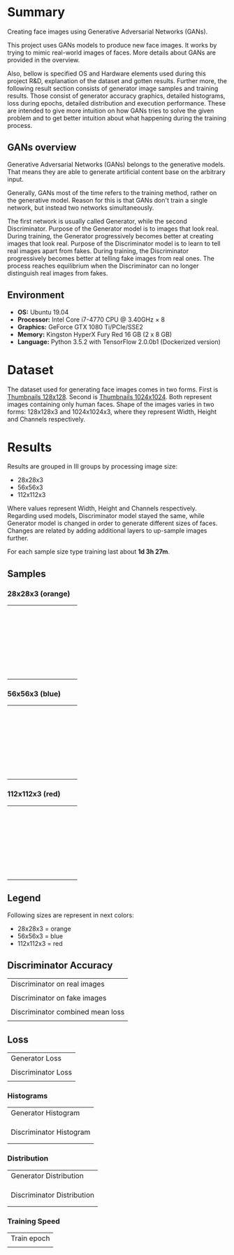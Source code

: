 # Summary
Creating face images using Generative Adversarial Networks (GANs).

This project uses GANs models to produce new face images. It works by trying to mimic real-world images of faces. More details about GANs are provided in the overview.

Also, bellow is specified OS and Hardware elements used during this project R&D, explanation of the dataset and gotten results. Further more, the following result section consists of generator image samples and training results. Those consist of generator accuracy graphics, detailed histograms, loss during epochs, detailed distribution and execution performance. These are intended to give more intuition on how GANs tries to solve the given problem and to get better intuition about what happening during the training process.

## GANs overview
Generative Adversarial Networks (GANs) belongs to the generative models. That means they are able to generate artificial content base on the arbitrary input.

Generally, GANs most of the time refers to the training method, rather on the generative model. Reason for this is that GANs don't train a single network, but instead two networks simultaneously.

The first network is usually called Generator, while the second Discriminator. Purpose of the Generator model is to images that look real. During training, the Generator progressively becomes better at creating images that look real. Purpose of the Discriminator model is to learn to tell real images apart from fakes. During training, the Discriminator progressively becomes better at telling fake images from real ones. The process reaches equilibrium when the Discriminator can no longer distinguish real images from fakes.

## Environment
- **OS:** Ubuntu 19.04
- **Processor:** Intel Core i7-4770 CPU @ 3.40GHz × 8
- **Graphics:** GeForce GTX 1080 Ti/PCIe/SSE2
- **Memory:** Kingston HyperX Fury Red 16 GB (2 x 8 GB)
- **Language:** Python 3.5.2 with TensorFlow 2.0.0b1 (Dockerized version)

# Dataset
The dataset used for generating face images comes in two forms. First is [Thumbnails 128x128](https://drive.google.com/drive/folders/1tg-Ur7d4vk1T8Bn0pPpUSQPxlPGBlGfv). Second is [Thumbnails 1024x1024](https://drive.google.com/drive/folders/1tZUcXDBeOibC6jcMCtgRRz67pzrAHeHL). Both represent images containing only human faces. Shape of the images varies in two forms: 128x128x3 and 1024x1024x3, where they represent Width, Height and Channels respectively.

# Results
Results are grouped in III groups by processing image size:
- 28x28x3
- 56x56x3
- 112x112x3

Where values represent Width, Height and Channels respectively. Regarding used models, Discriminator model stayed the same, while Generator model is changed in order to generate different sizes of faces. Changes are related by adding additional layers to up-sample images further.

For each sample size type training last about **1d 3h 27m**.

## Samples
### 28x28x3 (orange)
<table>
	<tr>
		<td><img src="assets/result_samples/28/image_at_epoch_00010_00000.png" alt=""></td>
		<td><img src="assets/result_samples/28/image_at_epoch_00010_00000.png" alt=""></td>
		<td><img src="assets/result_samples/28/image_at_epoch_00020_00000.png" alt=""></td>
		<td><img src="assets/result_samples/28/image_at_epoch_00030_00000.png" alt=""></td>
		<td><img src="assets/result_samples/28/image_at_epoch_00040_00000.png" alt=""></td>
		<td><img src="assets/result_samples/28/image_at_epoch_00050_00000.png" alt=""></td>
		<td><img src="assets/result_samples/28/image_at_epoch_00060_00000.png" alt=""></td>
		<td><img src="assets/result_samples/28/image_at_epoch_00070_00000.png" alt=""></td>
		<td><img src="assets/result_samples/28/image_at_epoch_00080_00000.png" alt=""></td>
		<td><img src="assets/result_samples/28/image_at_epoch_00090_00000.png" alt=""></td>
	</tr>
	<tr>
		<td><img src="assets/result_samples/28/image_at_epoch_00100_00000.png" alt=""></td>
		<td><img src="assets/result_samples/28/image_at_epoch_00110_00000.png" alt=""></td>
		<td><img src="assets/result_samples/28/image_at_epoch_00120_00000.png" alt=""></td>
		<td><img src="assets/result_samples/28/image_at_epoch_00130_00000.png" alt=""></td>
		<td><img src="assets/result_samples/28/image_at_epoch_00140_00000.png" alt=""></td>
		<td><img src="assets/result_samples/28/image_at_epoch_00150_00000.png" alt=""></td>
		<td><img src="assets/result_samples/28/image_at_epoch_00160_00000.png" alt=""></td>
		<td><img src="assets/result_samples/28/image_at_epoch_00170_00000.png" alt=""></td>
		<td><img src="assets/result_samples/28/image_at_epoch_00180_00000.png" alt=""></td>
		<td><img src="assets/result_samples/28/image_at_epoch_00190_00000.png" alt=""></td>
	</tr>
	<tr>
		<td><img src="assets/result_samples/28/image_at_epoch_00200_00000.png" alt=""></td>
		<td><img src="assets/result_samples/28/image_at_epoch_00210_00000.png" alt=""></td>
		<td><img src="assets/result_samples/28/image_at_epoch_00220_00000.png" alt=""></td>
		<td><img src="assets/result_samples/28/image_at_epoch_00230_00000.png" alt=""></td>
		<td><img src="assets/result_samples/28/image_at_epoch_00240_00000.png" alt=""></td>
		<td><img src="assets/result_samples/28/image_at_epoch_00250_00000.png" alt=""></td>
		<td><img src="assets/result_samples/28/image_at_epoch_00260_00000.png" alt=""></td>
		<td><img src="assets/result_samples/28/image_at_epoch_00270_00000.png" alt=""></td>
		<td><img src="assets/result_samples/28/image_at_epoch_00280_00000.png" alt=""></td>
		<td><img src="assets/result_samples/28/image_at_epoch_00290_00000.png" alt=""></td>
	</tr>
	<tr>
		<td><img src="assets/result_samples/28/image_at_epoch_00300_00000.png" alt=""></td>
		<td><img src="assets/result_samples/28/image_at_epoch_00310_00000.png" alt=""></td>
		<td><img src="assets/result_samples/28/image_at_epoch_00320_00000.png" alt=""></td>
		<td><img src="assets/result_samples/28/image_at_epoch_00330_00000.png" alt=""></td>
		<td><img src="assets/result_samples/28/image_at_epoch_00340_00000.png" alt=""></td>
		<td><img src="assets/result_samples/28/image_at_epoch_00350_00000.png" alt=""></td>
		<td><img src="assets/result_samples/28/image_at_epoch_00360_00000.png" alt=""></td>
		<td><img src="assets/result_samples/28/image_at_epoch_00370_00000.png" alt=""></td>
		<td><img src="assets/result_samples/28/image_at_epoch_00380_00000.png" alt=""></td>
		<td><img src="assets/result_samples/28/image_at_epoch_00390_00000.png" alt=""></td>
	</tr>
	<tr>
		<td><img src="assets/result_samples/28/image_at_epoch_00400_00000.png" alt=""></td>
		<td><img src="assets/result_samples/28/image_at_epoch_00410_00000.png" alt=""></td>
		<td><img src="assets/result_samples/28/image_at_epoch_00420_00000.png" alt=""></td>
		<td><img src="assets/result_samples/28/image_at_epoch_00430_00000.png" alt=""></td>
		<td><img src="assets/result_samples/28/image_at_epoch_00440_00000.png" alt=""></td>
		<td><img src="assets/result_samples/28/image_at_epoch_00450_00000.png" alt=""></td>
		<td><img src="assets/result_samples/28/image_at_epoch_00460_00000.png" alt=""></td>
		<td><img src="assets/result_samples/28/image_at_epoch_00470_00000.png" alt=""></td>
		<td><img src="assets/result_samples/28/image_at_epoch_00480_00000.png" alt=""></td>
		<td><img src="assets/result_samples/28/image_at_epoch_00490_00000.png" alt=""></td>
	</tr>
	<tr>
		<td><img src="assets/result_samples/28/image_at_epoch_00500_00000.png" alt=""></td>
		<td><img src="assets/result_samples/28/image_at_epoch_00510_00000.png" alt=""></td>
		<td><img src="assets/result_samples/28/image_at_epoch_00520_00000.png" alt=""></td>
		<td><img src="assets/result_samples/28/image_at_epoch_00530_00000.png" alt=""></td>
		<td><img src="assets/result_samples/28/image_at_epoch_00540_00000.png" alt=""></td>
		<td><img src="assets/result_samples/28/image_at_epoch_00550_00000.png" alt=""></td>
		<td><img src="assets/result_samples/28/image_at_epoch_00560_00000.png" alt=""></td>
		<td><img src="assets/result_samples/28/image_at_epoch_00570_00000.png" alt=""></td>
		<td><img src="assets/result_samples/28/image_at_epoch_00580_00000.png" alt=""></td>
		<td><img src="assets/result_samples/28/image_at_epoch_00590_00000.png" alt=""></td>
	</tr>
	<tr>
		<td><img src="assets/result_samples/28/image_at_epoch_00600_00000.png" alt=""></td>
		<td><img src="assets/result_samples/28/image_at_epoch_00610_00000.png" alt=""></td>
		<td><img src="assets/result_samples/28/image_at_epoch_00620_00000.png" alt=""></td>
		<td><img src="assets/result_samples/28/image_at_epoch_00630_00000.png" alt=""></td>
		<td><img src="assets/result_samples/28/image_at_epoch_00640_00000.png" alt=""></td>
		<td><img src="assets/result_samples/28/image_at_epoch_00650_00000.png" alt=""></td>
		<td><img src="assets/result_samples/28/image_at_epoch_00660_00000.png" alt=""></td>
		<td><img src="assets/result_samples/28/image_at_epoch_00670_00000.png" alt=""></td>
		<td><img src="assets/result_samples/28/image_at_epoch_00680_00000.png" alt=""></td>
		<td><img src="assets/result_samples/28/image_at_epoch_00690_00000.png" alt=""></td>
	</tr>
	<tr>
		<td><img src="assets/result_samples/28/image_at_epoch_00700_00000.png" alt=""></td>
		<td><img src="assets/result_samples/28/image_at_epoch_00710_00000.png" alt=""></td>
		<td><img src="assets/result_samples/28/image_at_epoch_00720_00000.png" alt=""></td>
		<td><img src="assets/result_samples/28/image_at_epoch_00730_00000.png" alt=""></td>
		<td><img src="assets/result_samples/28/image_at_epoch_00740_00000.png" alt=""></td>
		<td><img src="assets/result_samples/28/image_at_epoch_00750_00000.png" alt=""></td>
		<td><img src="assets/result_samples/28/image_at_epoch_00760_00000.png" alt=""></td>
		<td><img src="assets/result_samples/28/image_at_epoch_00770_00000.png" alt=""></td>
		<td><img src="assets/result_samples/28/image_at_epoch_00780_00000.png" alt=""></td>
		<td><img src="assets/result_samples/28/image_at_epoch_00790_00000.png" alt=""></td>
	</tr>
	<tr>
		<td><img src="assets/result_samples/28/image_at_epoch_00800_00000.png" alt=""></td>
		<td><img src="assets/result_samples/28/image_at_epoch_00810_00000.png" alt=""></td>
		<td><img src="assets/result_samples/28/image_at_epoch_00820_00000.png" alt=""></td>
		<td><img src="assets/result_samples/28/image_at_epoch_00830_00000.png" alt=""></td>
		<td><img src="assets/result_samples/28/image_at_epoch_00840_00000.png" alt=""></td>
		<td><img src="assets/result_samples/28/image_at_epoch_00850_00000.png" alt=""></td>
		<td><img src="assets/result_samples/28/image_at_epoch_00860_00000.png" alt=""></td>
		<td><img src="assets/result_samples/28/image_at_epoch_00870_00000.png" alt=""></td>
		<td><img src="assets/result_samples/28/image_at_epoch_00880_00000.png" alt=""></td>
		<td><img src="assets/result_samples/28/image_at_epoch_00890_00000.png" alt=""></td>
	</tr>
	<tr>
		<td><img src="assets/result_samples/28/image_at_epoch_00900_00000.png" alt=""></td>
		<td><img src="assets/result_samples/28/image_at_epoch_00910_00000.png" alt=""></td>
		<td><img src="assets/result_samples/28/image_at_epoch_00920_00000.png" alt=""></td>
		<td><img src="assets/result_samples/28/image_at_epoch_00930_00000.png" alt=""></td>
		<td><img src="assets/result_samples/28/image_at_epoch_00940_00000.png" alt=""></td>
		<td><img src="assets/result_samples/28/image_at_epoch_00950_00000.png" alt=""></td>
		<td><img src="assets/result_samples/28/image_at_epoch_00960_00000.png" alt=""></td>
		<td><img src="assets/result_samples/28/image_at_epoch_00970_00000.png" alt=""></td>
		<td><img src="assets/result_samples/28/image_at_epoch_00980_00000.png" alt=""></td>
		<td><img src="assets/result_samples/28/image_at_epoch_00990_00000.png" alt=""></td>
	</tr>
	<tr>
		<td><img src="assets/result_samples/28/image_at_epoch_01000_00000.png" alt=""></td>
		<td><img src="assets/result_samples/28/image_at_epoch_01010_00000.png" alt=""></td>
		<td><img src="assets/result_samples/28/image_at_epoch_01020_00000.png" alt=""></td>
		<td><img src="assets/result_samples/28/image_at_epoch_01030_00000.png" alt=""></td>
		<td><img src="assets/result_samples/28/image_at_epoch_01040_00000.png" alt=""></td>
		<td><img src="assets/result_samples/28/image_at_epoch_01050_00000.png" alt=""></td>
		<td><img src="assets/result_samples/28/image_at_epoch_01060_00000.png" alt=""></td>
		<td><img src="assets/result_samples/28/image_at_epoch_01070_00000.png" alt=""></td>
		<td><img src="assets/result_samples/28/image_at_epoch_01080_00000.png" alt=""></td>
		<td><img src="assets/result_samples/28/image_at_epoch_01090_00000.png" alt=""></td>
	</tr>
	<tr>
		<td><img src="assets/result_samples/28/image_at_epoch_01100_00000.png" alt=""></td>
		<td><img src="assets/result_samples/28/image_at_epoch_01110_00000.png" alt=""></td>
		<td><img src="assets/result_samples/28/image_at_epoch_01120_00000.png" alt=""></td>
		<td><img src="assets/result_samples/28/image_at_epoch_01130_00000.png" alt=""></td>
		<td><img src="assets/result_samples/28/image_at_epoch_01140_00000.png" alt=""></td>
		<td><img src="assets/result_samples/28/image_at_epoch_01150_00000.png" alt=""></td>
		<td><img src="assets/result_samples/28/image_at_epoch_01160_00000.png" alt=""></td>
		<td><img src="assets/result_samples/28/image_at_epoch_01170_00000.png" alt=""></td>
		<td><img src="assets/result_samples/28/image_at_epoch_01180_00000.png" alt=""></td>
		<td><img src="assets/result_samples/28/image_at_epoch_01190_00000.png" alt=""></td>
	</tr>
	<tr>
		<td><img src="assets/result_samples/28/image_at_epoch_01200_00000.png" alt=""></td>
		<td><img src="assets/result_samples/28/image_at_epoch_01210_00000.png" alt=""></td>
		<td><img src="assets/result_samples/28/image_at_epoch_01220_00000.png" alt=""></td>
		<td><img src="assets/result_samples/28/image_at_epoch_01230_00000.png" alt=""></td>
		<td><img src="assets/result_samples/28/image_at_epoch_01240_00000.png" alt=""></td>
		<td><img src="assets/result_samples/28/image_at_epoch_01250_00000.png" alt=""></td>
		<td><img src="assets/result_samples/28/image_at_epoch_01260_00000.png" alt=""></td>
		<td><img src="assets/result_samples/28/image_at_epoch_01270_00000.png" alt=""></td>
		<td><img src="assets/result_samples/28/image_at_epoch_01280_00000.png" alt=""></td>
		<td><img src="assets/result_samples/28/image_at_epoch_01290_00000.png" alt=""></td>
	</tr>
	<tr>
		<td><img src="assets/result_samples/28/image_at_epoch_01300_00000.png" alt=""></td>
		<td><img src="assets/result_samples/28/image_at_epoch_01310_00000.png" alt=""></td>
		<td><img src="assets/result_samples/28/image_at_epoch_01320_00000.png" alt=""></td>
		<td><img src="assets/result_samples/28/image_at_epoch_01330_00000.png" alt=""></td>
		<td><img src="assets/result_samples/28/image_at_epoch_01340_00000.png" alt=""></td>
		<td><img src="assets/result_samples/28/image_at_epoch_01350_00000.png" alt=""></td>
		<td><img src="assets/result_samples/28/image_at_epoch_01360_00000.png" alt=""></td>
		<td><img src="assets/result_samples/28/image_at_epoch_01370_00000.png" alt=""></td>
		<td><img src="assets/result_samples/28/image_at_epoch_01380_00000.png" alt=""></td>
		<td><img src="assets/result_samples/28/image_at_epoch_01390_00000.png" alt=""></td>
	</tr>
	<tr>
		<td><img src="assets/result_samples/28/image_at_epoch_01400_00000.png" alt=""></td>
		<td><img src="assets/result_samples/28/image_at_epoch_01410_00000.png" alt=""></td>
		<td><img src="assets/result_samples/28/image_at_epoch_01420_00000.png" alt=""></td>
		<td><img src="assets/result_samples/28/image_at_epoch_01430_00000.png" alt=""></td>
		<td><img src="assets/result_samples/28/image_at_epoch_01440_00000.png" alt=""></td>
		<td><img src="assets/result_samples/28/image_at_epoch_01450_00000.png" alt=""></td>
		<td><img src="assets/result_samples/28/image_at_epoch_01460_00000.png" alt=""></td>
		<td><img src="assets/result_samples/28/image_at_epoch_01470_00000.png" alt=""></td>
		<td><img src="assets/result_samples/28/image_at_epoch_01480_00000.png" alt=""></td>
		<td><img src="assets/result_samples/28/image_at_epoch_01490_00000.png" alt=""></td>
	</tr>
	<tr>
		<td><img src="assets/result_samples/28/image_at_epoch_01500_00000.png" alt=""></td>
		<td><img src="assets/result_samples/28/image_at_epoch_01510_00000.png" alt=""></td>
		<td><img src="assets/result_samples/28/image_at_epoch_01520_00000.png" alt=""></td>
		<td><img src="assets/result_samples/28/image_at_epoch_01530_00000.png" alt=""></td>
		<td><img src="assets/result_samples/28/image_at_epoch_01540_00000.png" alt=""></td>
		<td><img src="assets/result_samples/28/image_at_epoch_01550_00000.png" alt=""></td>
		<td><img src="assets/result_samples/28/image_at_epoch_01560_00000.png" alt=""></td>
		<td><img src="assets/result_samples/28/image_at_epoch_01570_00000.png" alt=""></td>
		<td><img src="assets/result_samples/28/image_at_epoch_01580_00000.png" alt=""></td>
		<td><img src="assets/result_samples/28/image_at_epoch_01590_00000.png" alt=""></td>
	</tr>
	<tr>
		<td><img src="assets/result_samples/28/image_at_epoch_01600_00000.png" alt=""></td>
		<td><img src="assets/result_samples/28/image_at_epoch_01610_00000.png" alt=""></td>
		<td><img src="assets/result_samples/28/image_at_epoch_01620_00000.png" alt=""></td>
		<td><img src="assets/result_samples/28/image_at_epoch_01630_00000.png" alt=""></td>
		<td><img src="assets/result_samples/28/image_at_epoch_01640_00000.png" alt=""></td>
		<td><img src="assets/result_samples/28/image_at_epoch_01650_00000.png" alt=""></td>
		<td><img src="assets/result_samples/28/image_at_epoch_01660_00000.png" alt=""></td>
		<td><img src="assets/result_samples/28/image_at_epoch_01670_00000.png" alt=""></td>
		<td><img src="assets/result_samples/28/image_at_epoch_01680_00000.png" alt=""></td>
		<td><img src="assets/result_samples/28/image_at_epoch_01690_00000.png" alt=""></td>
	</tr>
	<tr>
		<td><img src="assets/result_samples/28/image_at_epoch_01700_00000.png" alt=""></td>
		<td><img src="assets/result_samples/28/image_at_epoch_01710_00000.png" alt=""></td>
		<td><img src="assets/result_samples/28/image_at_epoch_01720_00000.png" alt=""></td>
		<td><img src="assets/result_samples/28/image_at_epoch_01730_00000.png" alt=""></td>
		<td><img src="assets/result_samples/28/image_at_epoch_01740_00000.png" alt=""></td>
		<td><img src="assets/result_samples/28/image_at_epoch_01750_00000.png" alt=""></td>
		<td><img src="assets/result_samples/28/image_at_epoch_01760_00000.png" alt=""></td>
		<td><img src="assets/result_samples/28/image_at_epoch_01770_00000.png" alt=""></td>
		<td><img src="assets/result_samples/28/image_at_epoch_01780_00000.png" alt=""></td>
		<td><img src="assets/result_samples/28/image_at_epoch_01790_00000.png" alt=""></td>
	</tr>
	<tr>
		<td><img src="assets/result_samples/28/image_at_epoch_01800_00000.png" alt=""></td>
		<td><img src="assets/result_samples/28/image_at_epoch_01810_00000.png" alt=""></td>
		<td><img src="assets/result_samples/28/image_at_epoch_01820_00000.png" alt=""></td>
		<td><img src="assets/result_samples/28/image_at_epoch_01830_00000.png" alt=""></td>
		<td><img src="assets/result_samples/28/image_at_epoch_01840_00000.png" alt=""></td>
		<td><img src="assets/result_samples/28/image_at_epoch_01850_00000.png" alt=""></td>
		<td><img src="assets/result_samples/28/image_at_epoch_01860_00000.png" alt=""></td>
		<td><img src="assets/result_samples/28/image_at_epoch_01870_00000.png" alt=""></td>
		<td><img src="assets/result_samples/28/image_at_epoch_01880_00000.png" alt=""></td>
		<td><img src="assets/result_samples/28/image_at_epoch_01890_00000.png" alt=""></td>
	</tr>
	<tr>
		<td><img src="assets/result_samples/28/image_at_epoch_01900_00000.png" alt=""></td>
		<td><img src="assets/result_samples/28/image_at_epoch_01910_00000.png" alt=""></td>
		<td><img src="assets/result_samples/28/image_at_epoch_01920_00000.png" alt=""></td>
		<td><img src="assets/result_samples/28/image_at_epoch_01930_00000.png" alt=""></td>
		<td><img src="assets/result_samples/28/image_at_epoch_01940_00000.png" alt=""></td>
		<td><img src="assets/result_samples/28/image_at_epoch_01950_00000.png" alt=""></td>
		<td><img src="assets/result_samples/28/image_at_epoch_01960_00000.png" alt=""></td>
		<td><img src="assets/result_samples/28/image_at_epoch_01970_00000.png" alt=""></td>
		<td><img src="assets/result_samples/28/image_at_epoch_01980_00000.png" alt=""></td>
		<td><img src="assets/result_samples/28/image_at_epoch_01990_00000.png" alt=""></td>
	</tr>
	<tr>
		<td><img src="assets/result_samples/28/image_at_epoch_02000_00000.png" alt=""></td>
		<td><img src="assets/result_samples/28/image_at_epoch_02100_00000.png" alt=""></td>
		<td><img src="assets/result_samples/28/image_at_epoch_02200_00000.png" alt=""></td>
		<td><img src="assets/result_samples/28/image_at_epoch_02300_00000.png" alt=""></td>
		<td><img src="assets/result_samples/28/image_at_epoch_02400_00000.png" alt=""></td>
		<td><img src="assets/result_samples/28/image_at_epoch_02500_00000.png" alt=""></td>
		<td><img src="assets/result_samples/28/image_at_epoch_02600_00000.png" alt=""></td>
		<td><img src="assets/result_samples/28/image_at_epoch_02700_00000.png" alt=""></td>
		<td><img src="assets/result_samples/28/image_at_epoch_02800_00000.png" alt=""></td>
		<td><img src="assets/result_samples/28/image_at_epoch_02900_00000.png" alt=""></td>
	</tr>
	<tr>
		<td><img src="assets/result_samples/28/image_at_epoch_03000_00000.png" alt=""></td>
		<td><img src="assets/result_samples/28/image_at_epoch_03100_00000.png" alt=""></td>
		<td><img src="assets/result_samples/28/image_at_epoch_03200_00000.png" alt=""></td>
		<td><img src="assets/result_samples/28/image_at_epoch_03300_00000.png" alt=""></td>
		<td><img src="assets/result_samples/28/image_at_epoch_03400_00000.png" alt=""></td>
		<td><img src="assets/result_samples/28/image_at_epoch_03500_00000.png" alt=""></td>
		<td><img src="assets/result_samples/28/image_at_epoch_03600_00000.png" alt=""></td>
		<td><img src="assets/result_samples/28/image_at_epoch_03700_00000.png" alt=""></td>
		<td><img src="assets/result_samples/28/image_at_epoch_03800_00000.png" alt=""></td>
		<td><img src="assets/result_samples/28/image_at_epoch_03900_00000.png" alt=""></td>
	</tr>
	<tr>
		<td><img src="assets/result_samples/28/image_at_epoch_04000_00000.png" alt=""></td>
		<td><img src="assets/result_samples/28/image_at_epoch_04100_00000.png" alt=""></td>
		<td><img src="assets/result_samples/28/image_at_epoch_04200_00000.png" alt=""></td>
		<td><img src="assets/result_samples/28/image_at_epoch_04300_00000.png" alt=""></td>
		<td><img src="assets/result_samples/28/image_at_epoch_04400_00000.png" alt=""></td>
		<td><img src="assets/result_samples/28/image_at_epoch_04500_00000.png" alt=""></td>
		<td><img src="assets/result_samples/28/image_at_epoch_04600_00000.png" alt=""></td>
		<td><img src="assets/result_samples/28/image_at_epoch_04700_00000.png" alt=""></td>
		<td><img src="assets/result_samples/28/image_at_epoch_04800_00000.png" alt=""></td>
		<td><img src="assets/result_samples/28/image_at_epoch_04900_00000.png" alt=""></td>
	</tr>
	<tr>
		<td><img src="assets/result_samples/28/image_at_epoch_05000_00000.png" alt=""></td>
		<td><img src="assets/result_samples/28/image_at_epoch_05100_00000.png" alt=""></td>
		<td><img src="assets/result_samples/28/image_at_epoch_05200_00000.png" alt=""></td>
		<td><img src="assets/result_samples/28/image_at_epoch_05300_00000.png" alt=""></td>
		<td><img src="assets/result_samples/28/image_at_epoch_05400_00000.png" alt=""></td>
		<td><img src="assets/result_samples/28/image_at_epoch_05500_00000.png" alt=""></td>
		<td><img src="assets/result_samples/28/image_at_epoch_05600_00000.png" alt=""></td>
		<td><img src="assets/result_samples/28/image_at_epoch_05700_00000.png" alt=""></td>
		<td><img src="assets/result_samples/28/image_at_epoch_05800_00000.png" alt=""></td>
		<td><img src="assets/result_samples/28/image_at_epoch_05900_00000.png" alt=""></td>
	</tr>
	<tr>
		<td><img src="assets/result_samples/28/image_at_epoch_06000_00000.png" alt=""></td>
		<td><img src="assets/result_samples/28/image_at_epoch_06100_00000.png" alt=""></td>
		<td><img src="assets/result_samples/28/image_at_epoch_06200_00000.png" alt=""></td>
		<td><img src="assets/result_samples/28/image_at_epoch_06300_00000.png" alt=""></td>
		<td><img src="assets/result_samples/28/image_at_epoch_06400_00000.png" alt=""></td>
		<td><img src="assets/result_samples/28/image_at_epoch_06500_00000.png" alt=""></td>
		<td><img src="assets/result_samples/28/image_at_epoch_06600_00000.png" alt=""></td>
		<td><img src="assets/result_samples/28/image_at_epoch_06700_00000.png" alt=""></td>
		<td><img src="assets/result_samples/28/image_at_epoch_06800_00000.png" alt=""></td>
		<td><img src="assets/result_samples/28/image_at_epoch_06900_00000.png" alt=""></td>
	</tr>
	<tr>
		<td><img src="assets/result_samples/28/image_at_epoch_07000_00000.png" alt=""></td>
		<td><img src="assets/result_samples/28/image_at_epoch_07100_00000.png" alt=""></td>
		<td><img src="assets/result_samples/28/image_at_epoch_07200_00000.png" alt=""></td>
		<td><img src="assets/result_samples/28/image_at_epoch_07300_00000.png" alt=""></td>
		<td><img src="assets/result_samples/28/image_at_epoch_07400_00000.png" alt=""></td>
		<td><img src="assets/result_samples/28/image_at_epoch_07500_00000.png" alt=""></td>
		<td><img src="assets/result_samples/28/image_at_epoch_07600_00000.png" alt=""></td>
		<td><img src="assets/result_samples/28/image_at_epoch_07700_00000.png" alt=""></td>
		<td><img src="assets/result_samples/28/image_at_epoch_07800_00000.png" alt=""></td>
		<td><img src="assets/result_samples/28/image_at_epoch_07900_00000.png" alt=""></td>
	</tr>
	<tr>
		<td><img src="assets/result_samples/28/image_at_epoch_08000_00000.png" alt=""></td>
		<td><img src="assets/result_samples/28/image_at_epoch_08100_00000.png" alt=""></td>
		<td><img src="assets/result_samples/28/image_at_epoch_08200_00000.png" alt=""></td>
		<td><img src="assets/result_samples/28/image_at_epoch_08300_00000.png" alt=""></td>
		<td><img src="assets/result_samples/28/image_at_epoch_08400_00000.png" alt=""></td>
		<td><img src="assets/result_samples/28/image_at_epoch_08500_00000.png" alt=""></td>
		<td><img src="assets/result_samples/28/image_at_epoch_08600_00000.png" alt=""></td>
		<td><img src="assets/result_samples/28/image_at_epoch_08700_00000.png" alt=""></td>
		<td><img src="assets/result_samples/28/image_at_epoch_08800_00000.png" alt=""></td>
		<td><img src="assets/result_samples/28/image_at_epoch_08900_00000.png" alt=""></td>
	</tr>
	<tr>
		<td><img src="assets/result_samples/28/image_at_epoch_09000_00000.png" alt=""></td>
		<td><img src="assets/result_samples/28/image_at_epoch_09100_00000.png" alt=""></td>
		<td><img src="assets/result_samples/28/image_at_epoch_09200_00000.png" alt=""></td>
		<td><img src="assets/result_samples/28/image_at_epoch_09300_00000.png" alt=""></td>
		<td><img src="assets/result_samples/28/image_at_epoch_09400_00000.png" alt=""></td>
		<td><img src="assets/result_samples/28/image_at_epoch_09500_00000.png" alt=""></td>
		<td><img src="assets/result_samples/28/image_at_epoch_09600_00000.png" alt=""></td>
		<td><img src="assets/result_samples/28/image_at_epoch_09700_00000.png" alt=""></td>
		<td><img src="assets/result_samples/28/image_at_epoch_09800_00000.png" alt=""></td>
		<td><img src="assets/result_samples/28/image_at_epoch_09900_00000.png" alt=""></td>
	</tr>
</table>

### 56x56x3 (blue)
<table>
	<tr>
		<td><img src="assets/result_samples/56/image_at_epoch_00010_00000.png" alt=""></td>
		<td><img src="assets/result_samples/56/image_at_epoch_00010_00000.png" alt=""></td>
		<td><img src="assets/result_samples/56/image_at_epoch_00020_00000.png" alt=""></td>
		<td><img src="assets/result_samples/56/image_at_epoch_00030_00000.png" alt=""></td>
		<td><img src="assets/result_samples/56/image_at_epoch_00040_00000.png" alt=""></td>
		<td><img src="assets/result_samples/56/image_at_epoch_00050_00000.png" alt=""></td>
		<td><img src="assets/result_samples/56/image_at_epoch_00060_00000.png" alt=""></td>
		<td><img src="assets/result_samples/56/image_at_epoch_00070_00000.png" alt=""></td>
		<td><img src="assets/result_samples/56/image_at_epoch_00080_00000.png" alt=""></td>
		<td><img src="assets/result_samples/56/image_at_epoch_00090_00000.png" alt=""></td>
	</tr>
	<tr>
		<td><img src="assets/result_samples/56/image_at_epoch_00100_00000.png" alt=""></td>
		<td><img src="assets/result_samples/56/image_at_epoch_00110_00000.png" alt=""></td>
		<td><img src="assets/result_samples/56/image_at_epoch_00120_00000.png" alt=""></td>
		<td><img src="assets/result_samples/56/image_at_epoch_00130_00000.png" alt=""></td>
		<td><img src="assets/result_samples/56/image_at_epoch_00140_00000.png" alt=""></td>
		<td><img src="assets/result_samples/56/image_at_epoch_00150_00000.png" alt=""></td>
		<td><img src="assets/result_samples/56/image_at_epoch_00160_00000.png" alt=""></td>
		<td><img src="assets/result_samples/56/image_at_epoch_00170_00000.png" alt=""></td>
		<td><img src="assets/result_samples/56/image_at_epoch_00180_00000.png" alt=""></td>
		<td><img src="assets/result_samples/56/image_at_epoch_00190_00000.png" alt=""></td>
	</tr>
	<tr>
		<td><img src="assets/result_samples/56/image_at_epoch_00200_00000.png" alt=""></td>
		<td><img src="assets/result_samples/56/image_at_epoch_00210_00000.png" alt=""></td>
		<td><img src="assets/result_samples/56/image_at_epoch_00220_00000.png" alt=""></td>
		<td><img src="assets/result_samples/56/image_at_epoch_00230_00000.png" alt=""></td>
		<td><img src="assets/result_samples/56/image_at_epoch_00240_00000.png" alt=""></td>
		<td><img src="assets/result_samples/56/image_at_epoch_00250_00000.png" alt=""></td>
		<td><img src="assets/result_samples/56/image_at_epoch_00260_00000.png" alt=""></td>
		<td><img src="assets/result_samples/56/image_at_epoch_00270_00000.png" alt=""></td>
		<td><img src="assets/result_samples/56/image_at_epoch_00280_00000.png" alt=""></td>
		<td><img src="assets/result_samples/56/image_at_epoch_00290_00000.png" alt=""></td>
	</tr>
	<tr>
		<td><img src="assets/result_samples/56/image_at_epoch_00300_00000.png" alt=""></td>
		<td><img src="assets/result_samples/56/image_at_epoch_00310_00000.png" alt=""></td>
		<td><img src="assets/result_samples/56/image_at_epoch_00320_00000.png" alt=""></td>
		<td><img src="assets/result_samples/56/image_at_epoch_00330_00000.png" alt=""></td>
		<td><img src="assets/result_samples/56/image_at_epoch_00340_00000.png" alt=""></td>
		<td><img src="assets/result_samples/56/image_at_epoch_00350_00000.png" alt=""></td>
		<td><img src="assets/result_samples/56/image_at_epoch_00360_00000.png" alt=""></td>
		<td><img src="assets/result_samples/56/image_at_epoch_00370_00000.png" alt=""></td>
		<td><img src="assets/result_samples/56/image_at_epoch_00380_00000.png" alt=""></td>
		<td><img src="assets/result_samples/56/image_at_epoch_00390_00000.png" alt=""></td>
	</tr>
	<tr>
		<td><img src="assets/result_samples/56/image_at_epoch_00400_00000.png" alt=""></td>
		<td><img src="assets/result_samples/56/image_at_epoch_00410_00000.png" alt=""></td>
		<td><img src="assets/result_samples/56/image_at_epoch_00420_00000.png" alt=""></td>
		<td><img src="assets/result_samples/56/image_at_epoch_00430_00000.png" alt=""></td>
		<td><img src="assets/result_samples/56/image_at_epoch_00440_00000.png" alt=""></td>
		<td><img src="assets/result_samples/56/image_at_epoch_00450_00000.png" alt=""></td>
		<td><img src="assets/result_samples/56/image_at_epoch_00460_00000.png" alt=""></td>
		<td><img src="assets/result_samples/56/image_at_epoch_00470_00000.png" alt=""></td>
		<td><img src="assets/result_samples/56/image_at_epoch_00480_00000.png" alt=""></td>
		<td><img src="assets/result_samples/56/image_at_epoch_00490_00000.png" alt=""></td>
	</tr>
	<tr>
		<td><img src="assets/result_samples/56/image_at_epoch_00500_00000.png" alt=""></td>
		<td><img src="assets/result_samples/56/image_at_epoch_00510_00000.png" alt=""></td>
		<td><img src="assets/result_samples/56/image_at_epoch_00520_00000.png" alt=""></td>
		<td><img src="assets/result_samples/56/image_at_epoch_00530_00000.png" alt=""></td>
		<td><img src="assets/result_samples/56/image_at_epoch_00540_00000.png" alt=""></td>
		<td><img src="assets/result_samples/56/image_at_epoch_00550_00000.png" alt=""></td>
		<td><img src="assets/result_samples/56/image_at_epoch_00560_00000.png" alt=""></td>
		<td><img src="assets/result_samples/56/image_at_epoch_00570_00000.png" alt=""></td>
		<td><img src="assets/result_samples/56/image_at_epoch_00580_00000.png" alt=""></td>
		<td><img src="assets/result_samples/56/image_at_epoch_00590_00000.png" alt=""></td>
	</tr>
	<tr>
		<td><img src="assets/result_samples/56/image_at_epoch_00600_00000.png" alt=""></td>
		<td><img src="assets/result_samples/56/image_at_epoch_00610_00000.png" alt=""></td>
		<td><img src="assets/result_samples/56/image_at_epoch_00620_00000.png" alt=""></td>
		<td><img src="assets/result_samples/56/image_at_epoch_00630_00000.png" alt=""></td>
		<td><img src="assets/result_samples/56/image_at_epoch_00640_00000.png" alt=""></td>
		<td><img src="assets/result_samples/56/image_at_epoch_00650_00000.png" alt=""></td>
		<td><img src="assets/result_samples/56/image_at_epoch_00660_00000.png" alt=""></td>
		<td><img src="assets/result_samples/56/image_at_epoch_00670_00000.png" alt=""></td>
		<td><img src="assets/result_samples/56/image_at_epoch_00680_00000.png" alt=""></td>
		<td><img src="assets/result_samples/56/image_at_epoch_00690_00000.png" alt=""></td>
	</tr>
	<tr>
		<td><img src="assets/result_samples/56/image_at_epoch_00700_00000.png" alt=""></td>
		<td><img src="assets/result_samples/56/image_at_epoch_00710_00000.png" alt=""></td>
		<td><img src="assets/result_samples/56/image_at_epoch_00720_00000.png" alt=""></td>
		<td><img src="assets/result_samples/56/image_at_epoch_00730_00000.png" alt=""></td>
		<td><img src="assets/result_samples/56/image_at_epoch_00740_00000.png" alt=""></td>
		<td><img src="assets/result_samples/56/image_at_epoch_00750_00000.png" alt=""></td>
		<td><img src="assets/result_samples/56/image_at_epoch_00760_00000.png" alt=""></td>
		<td><img src="assets/result_samples/56/image_at_epoch_00770_00000.png" alt=""></td>
		<td><img src="assets/result_samples/56/image_at_epoch_00780_00000.png" alt=""></td>
		<td><img src="assets/result_samples/56/image_at_epoch_00790_00000.png" alt=""></td>
	</tr>
	<tr>
		<td><img src="assets/result_samples/56/image_at_epoch_00800_00000.png" alt=""></td>
		<td><img src="assets/result_samples/56/image_at_epoch_00810_00000.png" alt=""></td>
		<td><img src="assets/result_samples/56/image_at_epoch_00820_00000.png" alt=""></td>
		<td><img src="assets/result_samples/56/image_at_epoch_00830_00000.png" alt=""></td>
		<td><img src="assets/result_samples/56/image_at_epoch_00840_00000.png" alt=""></td>
		<td><img src="assets/result_samples/56/image_at_epoch_00850_00000.png" alt=""></td>
		<td><img src="assets/result_samples/56/image_at_epoch_00860_00000.png" alt=""></td>
		<td><img src="assets/result_samples/56/image_at_epoch_00870_00000.png" alt=""></td>
		<td><img src="assets/result_samples/56/image_at_epoch_00880_00000.png" alt=""></td>
		<td><img src="assets/result_samples/56/image_at_epoch_00890_00000.png" alt=""></td>
	</tr>
	<tr>
		<td><img src="assets/result_samples/56/image_at_epoch_00900_00000.png" alt=""></td>
		<td><img src="assets/result_samples/56/image_at_epoch_00910_00000.png" alt=""></td>
		<td><img src="assets/result_samples/56/image_at_epoch_00920_00000.png" alt=""></td>
		<td><img src="assets/result_samples/56/image_at_epoch_00930_00000.png" alt=""></td>
		<td><img src="assets/result_samples/56/image_at_epoch_00940_00000.png" alt=""></td>
		<td><img src="assets/result_samples/56/image_at_epoch_00950_00000.png" alt=""></td>
		<td><img src="assets/result_samples/56/image_at_epoch_00960_00000.png" alt=""></td>
		<td><img src="assets/result_samples/56/image_at_epoch_00970_00000.png" alt=""></td>
		<td><img src="assets/result_samples/56/image_at_epoch_00980_00000.png" alt=""></td>
		<td><img src="assets/result_samples/56/image_at_epoch_00990_00000.png" alt=""></td>
	</tr>
	<tr>
		<td><img src="assets/result_samples/56/image_at_epoch_01000_00000.png" alt=""></td>
		<td><img src="assets/result_samples/56/image_at_epoch_01010_00000.png" alt=""></td>
		<td><img src="assets/result_samples/56/image_at_epoch_01020_00000.png" alt=""></td>
		<td><img src="assets/result_samples/56/image_at_epoch_01030_00000.png" alt=""></td>
		<td><img src="assets/result_samples/56/image_at_epoch_01040_00000.png" alt=""></td>
		<td><img src="assets/result_samples/56/image_at_epoch_01050_00000.png" alt=""></td>
		<td><img src="assets/result_samples/56/image_at_epoch_01060_00000.png" alt=""></td>
		<td><img src="assets/result_samples/56/image_at_epoch_01070_00000.png" alt=""></td>
		<td><img src="assets/result_samples/56/image_at_epoch_01080_00000.png" alt=""></td>
		<td><img src="assets/result_samples/56/image_at_epoch_01090_00000.png" alt=""></td>
	</tr>
	<tr>
		<td><img src="assets/result_samples/56/image_at_epoch_01100_00000.png" alt=""></td>
		<td><img src="assets/result_samples/56/image_at_epoch_01110_00000.png" alt=""></td>
		<td><img src="assets/result_samples/56/image_at_epoch_01120_00000.png" alt=""></td>
		<td><img src="assets/result_samples/56/image_at_epoch_01130_00000.png" alt=""></td>
		<td><img src="assets/result_samples/56/image_at_epoch_01140_00000.png" alt=""></td>
		<td><img src="assets/result_samples/56/image_at_epoch_01150_00000.png" alt=""></td>
		<td><img src="assets/result_samples/56/image_at_epoch_01160_00000.png" alt=""></td>
		<td><img src="assets/result_samples/56/image_at_epoch_01170_00000.png" alt=""></td>
		<td><img src="assets/result_samples/56/image_at_epoch_01180_00000.png" alt=""></td>
		<td><img src="assets/result_samples/56/image_at_epoch_01190_00000.png" alt=""></td>
	</tr>
	<tr>
		<td><img src="assets/result_samples/56/image_at_epoch_01200_00000.png" alt=""></td>
		<td><img src="assets/result_samples/56/image_at_epoch_01210_00000.png" alt=""></td>
		<td><img src="assets/result_samples/56/image_at_epoch_01220_00000.png" alt=""></td>
		<td><img src="assets/result_samples/56/image_at_epoch_01230_00000.png" alt=""></td>
		<td><img src="assets/result_samples/56/image_at_epoch_01240_00000.png" alt=""></td>
		<td><img src="assets/result_samples/56/image_at_epoch_01250_00000.png" alt=""></td>
		<td><img src="assets/result_samples/56/image_at_epoch_01260_00000.png" alt=""></td>
		<td><img src="assets/result_samples/56/image_at_epoch_01270_00000.png" alt=""></td>
		<td><img src="assets/result_samples/56/image_at_epoch_01280_00000.png" alt=""></td>
		<td><img src="assets/result_samples/56/image_at_epoch_01290_00000.png" alt=""></td>
	</tr>
	<tr>
		<td><img src="assets/result_samples/56/image_at_epoch_01300_00000.png" alt=""></td>
		<td><img src="assets/result_samples/56/image_at_epoch_01310_00000.png" alt=""></td>
		<td><img src="assets/result_samples/56/image_at_epoch_01320_00000.png" alt=""></td>
		<td><img src="assets/result_samples/56/image_at_epoch_01330_00000.png" alt=""></td>
		<td><img src="assets/result_samples/56/image_at_epoch_01340_00000.png" alt=""></td>
		<td><img src="assets/result_samples/56/image_at_epoch_01350_00000.png" alt=""></td>
		<td><img src="assets/result_samples/56/image_at_epoch_01360_00000.png" alt=""></td>
		<td><img src="assets/result_samples/56/image_at_epoch_01370_00000.png" alt=""></td>
		<td><img src="assets/result_samples/56/image_at_epoch_01380_00000.png" alt=""></td>
		<td><img src="assets/result_samples/56/image_at_epoch_01390_00000.png" alt=""></td>
	</tr>
	<tr>
		<td><img src="assets/result_samples/56/image_at_epoch_01400_00000.png" alt=""></td>
		<td><img src="assets/result_samples/56/image_at_epoch_01410_00000.png" alt=""></td>
		<td><img src="assets/result_samples/56/image_at_epoch_01420_00000.png" alt=""></td>
		<td><img src="assets/result_samples/56/image_at_epoch_01430_00000.png" alt=""></td>
		<td><img src="assets/result_samples/56/image_at_epoch_01440_00000.png" alt=""></td>
		<td><img src="assets/result_samples/56/image_at_epoch_01450_00000.png" alt=""></td>
		<td><img src="assets/result_samples/56/image_at_epoch_01460_00000.png" alt=""></td>
		<td><img src="assets/result_samples/56/image_at_epoch_01470_00000.png" alt=""></td>
		<td><img src="assets/result_samples/56/image_at_epoch_01480_00000.png" alt=""></td>
		<td><img src="assets/result_samples/56/image_at_epoch_01490_00000.png" alt=""></td>
	</tr>
	<tr>
		<td><img src="assets/result_samples/56/image_at_epoch_01500_00000.png" alt=""></td>
		<td><img src="assets/result_samples/56/image_at_epoch_01510_00000.png" alt=""></td>
		<td><img src="assets/result_samples/56/image_at_epoch_01520_00000.png" alt=""></td>
		<td><img src="assets/result_samples/56/image_at_epoch_01530_00000.png" alt=""></td>
		<td><img src="assets/result_samples/56/image_at_epoch_01540_00000.png" alt=""></td>
		<td><img src="assets/result_samples/56/image_at_epoch_01550_00000.png" alt=""></td>
		<td><img src="assets/result_samples/56/image_at_epoch_01560_00000.png" alt=""></td>
		<td><img src="assets/result_samples/56/image_at_epoch_01570_00000.png" alt=""></td>
		<td><img src="assets/result_samples/56/image_at_epoch_01580_00000.png" alt=""></td>
		<td><img src="assets/result_samples/56/image_at_epoch_01590_00000.png" alt=""></td>
	</tr>
	<tr>
		<td><img src="assets/result_samples/56/image_at_epoch_01600_00000.png" alt=""></td>
		<td><img src="assets/result_samples/56/image_at_epoch_01610_00000.png" alt=""></td>
		<td><img src="assets/result_samples/56/image_at_epoch_01620_00000.png" alt=""></td>
		<td><img src="assets/result_samples/56/image_at_epoch_01630_00000.png" alt=""></td>
		<td><img src="assets/result_samples/56/image_at_epoch_01640_00000.png" alt=""></td>
		<td><img src="assets/result_samples/56/image_at_epoch_01650_00000.png" alt=""></td>
		<td><img src="assets/result_samples/56/image_at_epoch_01660_00000.png" alt=""></td>
		<td><img src="assets/result_samples/56/image_at_epoch_01670_00000.png" alt=""></td>
		<td><img src="assets/result_samples/56/image_at_epoch_01680_00000.png" alt=""></td>
		<td><img src="assets/result_samples/56/image_at_epoch_01690_00000.png" alt=""></td>
	</tr>
	<tr>
		<td><img src="assets/result_samples/56/image_at_epoch_01700_00000.png" alt=""></td>
		<td><img src="assets/result_samples/56/image_at_epoch_01710_00000.png" alt=""></td>
		<td><img src="assets/result_samples/56/image_at_epoch_01720_00000.png" alt=""></td>
		<td><img src="assets/result_samples/56/image_at_epoch_01730_00000.png" alt=""></td>
		<td><img src="assets/result_samples/56/image_at_epoch_01740_00000.png" alt=""></td>
		<td><img src="assets/result_samples/56/image_at_epoch_01750_00000.png" alt=""></td>
		<td><img src="assets/result_samples/56/image_at_epoch_01760_00000.png" alt=""></td>
		<td><img src="assets/result_samples/56/image_at_epoch_01770_00000.png" alt=""></td>
		<td><img src="assets/result_samples/56/image_at_epoch_01780_00000.png" alt=""></td>
		<td><img src="assets/result_samples/56/image_at_epoch_01790_00000.png" alt=""></td>
	</tr>
	<tr>
		<td><img src="assets/result_samples/56/image_at_epoch_01800_00000.png" alt=""></td>
		<td><img src="assets/result_samples/56/image_at_epoch_01810_00000.png" alt=""></td>
		<td><img src="assets/result_samples/56/image_at_epoch_01820_00000.png" alt=""></td>
		<td><img src="assets/result_samples/56/image_at_epoch_01830_00000.png" alt=""></td>
		<td><img src="assets/result_samples/56/image_at_epoch_01840_00000.png" alt=""></td>
		<td><img src="assets/result_samples/56/image_at_epoch_01850_00000.png" alt=""></td>
		<td><img src="assets/result_samples/56/image_at_epoch_01860_00000.png" alt=""></td>
		<td><img src="assets/result_samples/56/image_at_epoch_01870_00000.png" alt=""></td>
		<td><img src="assets/result_samples/56/image_at_epoch_01880_00000.png" alt=""></td>
		<td><img src="assets/result_samples/56/image_at_epoch_01890_00000.png" alt=""></td>
	</tr>
	<tr>
		<td><img src="assets/result_samples/56/image_at_epoch_01900_00000.png" alt=""></td>
		<td><img src="assets/result_samples/56/image_at_epoch_01910_00000.png" alt=""></td>
		<td><img src="assets/result_samples/56/image_at_epoch_01920_00000.png" alt=""></td>
		<td><img src="assets/result_samples/56/image_at_epoch_01930_00000.png" alt=""></td>
		<td><img src="assets/result_samples/56/image_at_epoch_01940_00000.png" alt=""></td>
		<td><img src="assets/result_samples/56/image_at_epoch_01950_00000.png" alt=""></td>
		<td><img src="assets/result_samples/56/image_at_epoch_01960_00000.png" alt=""></td>
		<td><img src="assets/result_samples/56/image_at_epoch_01970_00000.png" alt=""></td>
		<td><img src="assets/result_samples/56/image_at_epoch_01980_00000.png" alt=""></td>
		<td><img src="assets/result_samples/56/image_at_epoch_01990_00000.png" alt=""></td>
	</tr>
	<tr>
		<td><img src="assets/result_samples/56/image_at_epoch_02000_00000.png" alt=""></td>
		<td><img src="assets/result_samples/56/image_at_epoch_02100_00000.png" alt=""></td>
		<td><img src="assets/result_samples/56/image_at_epoch_02200_00000.png" alt=""></td>
		<td><img src="assets/result_samples/56/image_at_epoch_02300_00000.png" alt=""></td>
		<td><img src="assets/result_samples/56/image_at_epoch_02400_00000.png" alt=""></td>
		<td><img src="assets/result_samples/56/image_at_epoch_02500_00000.png" alt=""></td>
		<td><img src="assets/result_samples/56/image_at_epoch_02600_00000.png" alt=""></td>
		<td><img src="assets/result_samples/56/image_at_epoch_02700_00000.png" alt=""></td>
		<td><img src="assets/result_samples/56/image_at_epoch_02800_00000.png" alt=""></td>
		<td><img src="assets/result_samples/56/image_at_epoch_02900_00000.png" alt=""></td>
	</tr>
	<tr>
		<td><img src="assets/result_samples/56/image_at_epoch_03000_00000.png" alt=""></td>
		<td><img src="assets/result_samples/56/image_at_epoch_03100_00000.png" alt=""></td>
		<td><img src="assets/result_samples/56/image_at_epoch_03200_00000.png" alt=""></td>
		<td><img src="assets/result_samples/56/image_at_epoch_03300_00000.png" alt=""></td>
		<td><img src="assets/result_samples/56/image_at_epoch_03400_00000.png" alt=""></td>
		<td><img src="assets/result_samples/56/image_at_epoch_03500_00000.png" alt=""></td>
		<td><img src="assets/result_samples/56/image_at_epoch_03600_00000.png" alt=""></td>
		<td><img src="assets/result_samples/56/image_at_epoch_03700_00000.png" alt=""></td>
		<td><img src="assets/result_samples/56/image_at_epoch_03800_00000.png" alt=""></td>
		<td><img src="assets/result_samples/56/image_at_epoch_03900_00000.png" alt=""></td>
	</tr>
	<tr>
		<td><img src="assets/result_samples/56/image_at_epoch_04000_00000.png" alt=""></td>
		<td><img src="assets/result_samples/56/image_at_epoch_04100_00000.png" alt=""></td>
		<td><img src="assets/result_samples/56/image_at_epoch_04200_00000.png" alt=""></td>
		<td><img src="assets/result_samples/56/image_at_epoch_04300_00000.png" alt=""></td>
		<td><img src="assets/result_samples/56/image_at_epoch_04400_00000.png" alt=""></td>
		<td><img src="assets/result_samples/56/image_at_epoch_04500_00000.png" alt=""></td>
		<td><img src="assets/result_samples/56/image_at_epoch_04600_00000.png" alt=""></td>
		<td><img src="assets/result_samples/56/image_at_epoch_04700_00000.png" alt=""></td>
		<td><img src="assets/result_samples/56/image_at_epoch_04800_00000.png" alt=""></td>
		<td><img src="assets/result_samples/56/image_at_epoch_04900_00000.png" alt=""></td>
	</tr>
	<tr>
		<td><img src="assets/result_samples/56/image_at_epoch_05000_00000.png" alt=""></td>
		<td><img src="assets/result_samples/56/image_at_epoch_05100_00000.png" alt=""></td>
		<td><img src="assets/result_samples/56/image_at_epoch_05200_00000.png" alt=""></td>
		<td><img src="assets/result_samples/56/image_at_epoch_05300_00000.png" alt=""></td>
		<td><img src="assets/result_samples/56/image_at_epoch_05400_00000.png" alt=""></td>
		<td><img src="assets/result_samples/56/image_at_epoch_05500_00000.png" alt=""></td>
		<td><img src="assets/result_samples/56/image_at_epoch_05600_00000.png" alt=""></td>
		<td><img src="assets/result_samples/56/image_at_epoch_05700_00000.png" alt=""></td>
		<td><img src="assets/result_samples/56/image_at_epoch_05800_00000.png" alt=""></td>
		<td><img src="assets/result_samples/56/image_at_epoch_05900_00000.png" alt=""></td>
	</tr>
	<tr>
		<td><img src="assets/result_samples/56/image_at_epoch_06000_00000.png" alt=""></td>
		<td><img src="assets/result_samples/56/image_at_epoch_06100_00000.png" alt=""></td>
		<td><img src="assets/result_samples/56/image_at_epoch_06200_00000.png" alt=""></td>
		<td><img src="assets/result_samples/56/image_at_epoch_06300_00000.png" alt=""></td>
		<td><img src="assets/result_samples/56/image_at_epoch_06400_00000.png" alt=""></td>
		<td><img src="assets/result_samples/56/image_at_epoch_06500_00000.png" alt=""></td>
		<td><img src="assets/result_samples/56/image_at_epoch_06600_00000.png" alt=""></td>
		<td><img src="assets/result_samples/56/image_at_epoch_06700_00000.png" alt=""></td>
		<td><img src="assets/result_samples/56/image_at_epoch_06800_00000.png" alt=""></td>
		<td><img src="assets/result_samples/56/image_at_epoch_06900_00000.png" alt=""></td>
	</tr>
	<tr>
		<td><img src="assets/result_samples/56/image_at_epoch_07000_00000.png" alt=""></td>
		<td><img src="assets/result_samples/56/image_at_epoch_07100_00000.png" alt=""></td>
		<td><img src="assets/result_samples/56/image_at_epoch_07200_00000.png" alt=""></td>
		<td><img src="assets/result_samples/56/image_at_epoch_07300_00000.png" alt=""></td>
		<td><img src="assets/result_samples/56/image_at_epoch_07400_00000.png" alt=""></td>
		<td><img src="assets/result_samples/56/image_at_epoch_07500_00000.png" alt=""></td>
		<td><img src="assets/result_samples/56/image_at_epoch_07600_00000.png" alt=""></td>
		<td><img src="assets/result_samples/56/image_at_epoch_07700_00000.png" alt=""></td>
		<td><img src="assets/result_samples/56/image_at_epoch_07800_00000.png" alt=""></td>
		<td><img src="assets/result_samples/56/image_at_epoch_07900_00000.png" alt=""></td>
	</tr>
	<tr>
		<td><img src="assets/result_samples/56/image_at_epoch_08000_00000.png" alt=""></td>
		<td><img src="assets/result_samples/56/image_at_epoch_08100_00000.png" alt=""></td>
		<td><img src="assets/result_samples/56/image_at_epoch_08200_00000.png" alt=""></td>
		<td><img src="assets/result_samples/56/image_at_epoch_08300_00000.png" alt=""></td>
		<td><img src="assets/result_samples/56/image_at_epoch_08400_00000.png" alt=""></td>
		<td><img src="assets/result_samples/56/image_at_epoch_08500_00000.png" alt=""></td>
		<td><img src="assets/result_samples/56/image_at_epoch_08600_00000.png" alt=""></td>
		<td><img src="assets/result_samples/56/image_at_epoch_08700_00000.png" alt=""></td>
		<td><img src="assets/result_samples/56/image_at_epoch_08800_00000.png" alt=""></td>
		<td><img src="assets/result_samples/56/image_at_epoch_08900_00000.png" alt=""></td>
	</tr>
	<tr>
		<td><img src="assets/result_samples/56/image_at_epoch_09000_00000.png" alt=""></td>
		<td><img src="assets/result_samples/56/image_at_epoch_09100_00000.png" alt=""></td>
		<td><img src="assets/result_samples/56/image_at_epoch_09200_00000.png" alt=""></td>
		<td><img src="assets/result_samples/56/image_at_epoch_09300_00000.png" alt=""></td>
		<td><img src="assets/result_samples/56/image_at_epoch_09400_00000.png" alt=""></td>
		<td><img src="assets/result_samples/56/image_at_epoch_09500_00000.png" alt=""></td>
		<td><img src="assets/result_samples/56/image_at_epoch_09600_00000.png" alt=""></td>
		<td><img src="assets/result_samples/56/image_at_epoch_09700_00000.png" alt=""></td>
		<td><img src="assets/result_samples/56/image_at_epoch_09800_00000.png" alt=""></td>
		<td><img src="assets/result_samples/56/image_at_epoch_09900_00000.png" alt=""></td>
	</tr>
</table>

### 112x112x3 (red)
<table>
	<tr>
		<td><img src="assets/result_samples/112/image_at_epoch_00010_00000.png" alt=""></td>
		<td><img src="assets/result_samples/112/image_at_epoch_00010_00000.png" alt=""></td>
		<td><img src="assets/result_samples/112/image_at_epoch_00020_00000.png" alt=""></td>
		<td><img src="assets/result_samples/112/image_at_epoch_00030_00000.png" alt=""></td>
		<td><img src="assets/result_samples/112/image_at_epoch_00040_00000.png" alt=""></td>
		<td><img src="assets/result_samples/112/image_at_epoch_00050_00000.png" alt=""></td>
		<td><img src="assets/result_samples/112/image_at_epoch_00060_00000.png" alt=""></td>
		<td><img src="assets/result_samples/112/image_at_epoch_00070_00000.png" alt=""></td>
		<td><img src="assets/result_samples/112/image_at_epoch_00080_00000.png" alt=""></td>
		<td><img src="assets/result_samples/112/image_at_epoch_00090_00000.png" alt=""></td>
	</tr>
	<tr>
		<td><img src="assets/result_samples/112/image_at_epoch_00100_00000.png" alt=""></td>
		<td><img src="assets/result_samples/112/image_at_epoch_00110_00000.png" alt=""></td>
		<td><img src="assets/result_samples/112/image_at_epoch_00120_00000.png" alt=""></td>
		<td><img src="assets/result_samples/112/image_at_epoch_00130_00000.png" alt=""></td>
		<td><img src="assets/result_samples/112/image_at_epoch_00140_00000.png" alt=""></td>
		<td><img src="assets/result_samples/112/image_at_epoch_00150_00000.png" alt=""></td>
		<td><img src="assets/result_samples/112/image_at_epoch_00160_00000.png" alt=""></td>
		<td><img src="assets/result_samples/112/image_at_epoch_00170_00000.png" alt=""></td>
		<td><img src="assets/result_samples/112/image_at_epoch_00180_00000.png" alt=""></td>
		<td><img src="assets/result_samples/112/image_at_epoch_00190_00000.png" alt=""></td>
	</tr>
	<tr>
		<td><img src="assets/result_samples/112/image_at_epoch_00200_00000.png" alt=""></td>
		<td><img src="assets/result_samples/112/image_at_epoch_00210_00000.png" alt=""></td>
		<td><img src="assets/result_samples/112/image_at_epoch_00220_00000.png" alt=""></td>
		<td><img src="assets/result_samples/112/image_at_epoch_00230_00000.png" alt=""></td>
		<td><img src="assets/result_samples/112/image_at_epoch_00240_00000.png" alt=""></td>
		<td><img src="assets/result_samples/112/image_at_epoch_00250_00000.png" alt=""></td>
		<td><img src="assets/result_samples/112/image_at_epoch_00260_00000.png" alt=""></td>
		<td><img src="assets/result_samples/112/image_at_epoch_00270_00000.png" alt=""></td>
		<td><img src="assets/result_samples/112/image_at_epoch_00280_00000.png" alt=""></td>
		<td><img src="assets/result_samples/112/image_at_epoch_00290_00000.png" alt=""></td>
	</tr>
	<tr>
		<td><img src="assets/result_samples/112/image_at_epoch_00300_00000.png" alt=""></td>
		<td><img src="assets/result_samples/112/image_at_epoch_00310_00000.png" alt=""></td>
		<td><img src="assets/result_samples/112/image_at_epoch_00320_00000.png" alt=""></td>
		<td><img src="assets/result_samples/112/image_at_epoch_00330_00000.png" alt=""></td>
		<td><img src="assets/result_samples/112/image_at_epoch_00340_00000.png" alt=""></td>
		<td><img src="assets/result_samples/112/image_at_epoch_00350_00000.png" alt=""></td>
		<td><img src="assets/result_samples/112/image_at_epoch_00360_00000.png" alt=""></td>
		<td><img src="assets/result_samples/112/image_at_epoch_00370_00000.png" alt=""></td>
		<td><img src="assets/result_samples/112/image_at_epoch_00380_00000.png" alt=""></td>
		<td><img src="assets/result_samples/112/image_at_epoch_00390_00000.png" alt=""></td>
	</tr>
	<tr>
		<td><img src="assets/result_samples/112/image_at_epoch_00400_00000.png" alt=""></td>
		<td><img src="assets/result_samples/112/image_at_epoch_00410_00000.png" alt=""></td>
		<td><img src="assets/result_samples/112/image_at_epoch_00420_00000.png" alt=""></td>
		<td><img src="assets/result_samples/112/image_at_epoch_00430_00000.png" alt=""></td>
		<td><img src="assets/result_samples/112/image_at_epoch_00440_00000.png" alt=""></td>
		<td><img src="assets/result_samples/112/image_at_epoch_00450_00000.png" alt=""></td>
		<td><img src="assets/result_samples/112/image_at_epoch_00460_00000.png" alt=""></td>
		<td><img src="assets/result_samples/112/image_at_epoch_00470_00000.png" alt=""></td>
		<td><img src="assets/result_samples/112/image_at_epoch_00480_00000.png" alt=""></td>
		<td><img src="assets/result_samples/112/image_at_epoch_00490_00000.png" alt=""></td>
	</tr>
	<tr>
		<td><img src="assets/result_samples/112/image_at_epoch_00500_00000.png" alt=""></td>
		<td><img src="assets/result_samples/112/image_at_epoch_00510_00000.png" alt=""></td>
		<td><img src="assets/result_samples/112/image_at_epoch_00520_00000.png" alt=""></td>
		<td><img src="assets/result_samples/112/image_at_epoch_00530_00000.png" alt=""></td>
		<td><img src="assets/result_samples/112/image_at_epoch_00540_00000.png" alt=""></td>
		<td><img src="assets/result_samples/112/image_at_epoch_00550_00000.png" alt=""></td>
		<td><img src="assets/result_samples/112/image_at_epoch_00560_00000.png" alt=""></td>
		<td><img src="assets/result_samples/112/image_at_epoch_00570_00000.png" alt=""></td>
		<td><img src="assets/result_samples/112/image_at_epoch_00580_00000.png" alt=""></td>
		<td><img src="assets/result_samples/112/image_at_epoch_00590_00000.png" alt=""></td>
	</tr>
	<tr>
		<td><img src="assets/result_samples/112/image_at_epoch_00600_00000.png" alt=""></td>
		<td><img src="assets/result_samples/112/image_at_epoch_00610_00000.png" alt=""></td>
		<td><img src="assets/result_samples/112/image_at_epoch_00620_00000.png" alt=""></td>
		<td><img src="assets/result_samples/112/image_at_epoch_00630_00000.png" alt=""></td>
		<td><img src="assets/result_samples/112/image_at_epoch_00640_00000.png" alt=""></td>
		<td><img src="assets/result_samples/112/image_at_epoch_00650_00000.png" alt=""></td>
		<td><img src="assets/result_samples/112/image_at_epoch_00660_00000.png" alt=""></td>
		<td><img src="assets/result_samples/112/image_at_epoch_00670_00000.png" alt=""></td>
		<td><img src="assets/result_samples/112/image_at_epoch_00680_00000.png" alt=""></td>
		<td><img src="assets/result_samples/112/image_at_epoch_00690_00000.png" alt=""></td>
	</tr>
	<tr>
		<td><img src="assets/result_samples/112/image_at_epoch_00700_00000.png" alt=""></td>
		<td><img src="assets/result_samples/112/image_at_epoch_00710_00000.png" alt=""></td>
		<td><img src="assets/result_samples/112/image_at_epoch_00720_00000.png" alt=""></td>
		<td><img src="assets/result_samples/112/image_at_epoch_00730_00000.png" alt=""></td>
		<td><img src="assets/result_samples/112/image_at_epoch_00740_00000.png" alt=""></td>
		<td><img src="assets/result_samples/112/image_at_epoch_00750_00000.png" alt=""></td>
		<td><img src="assets/result_samples/112/image_at_epoch_00760_00000.png" alt=""></td>
		<td><img src="assets/result_samples/112/image_at_epoch_00770_00000.png" alt=""></td>
		<td><img src="assets/result_samples/112/image_at_epoch_00780_00000.png" alt=""></td>
		<td><img src="assets/result_samples/112/image_at_epoch_00790_00000.png" alt=""></td>
	</tr>
	<tr>
		<td><img src="assets/result_samples/112/image_at_epoch_00800_00000.png" alt=""></td>
		<td><img src="assets/result_samples/112/image_at_epoch_00810_00000.png" alt=""></td>
		<td><img src="assets/result_samples/112/image_at_epoch_00820_00000.png" alt=""></td>
		<td><img src="assets/result_samples/112/image_at_epoch_00830_00000.png" alt=""></td>
		<td><img src="assets/result_samples/112/image_at_epoch_00840_00000.png" alt=""></td>
		<td><img src="assets/result_samples/112/image_at_epoch_00850_00000.png" alt=""></td>
		<td><img src="assets/result_samples/112/image_at_epoch_00860_00000.png" alt=""></td>
		<td><img src="assets/result_samples/112/image_at_epoch_00870_00000.png" alt=""></td>
		<td><img src="assets/result_samples/112/image_at_epoch_00880_00000.png" alt=""></td>
		<td><img src="assets/result_samples/112/image_at_epoch_00890_00000.png" alt=""></td>
	</tr>
	<tr>
		<td><img src="assets/result_samples/112/image_at_epoch_00900_00000.png" alt=""></td>
		<td><img src="assets/result_samples/112/image_at_epoch_00910_00000.png" alt=""></td>
		<td><img src="assets/result_samples/112/image_at_epoch_00920_00000.png" alt=""></td>
		<td><img src="assets/result_samples/112/image_at_epoch_00930_00000.png" alt=""></td>
		<td><img src="assets/result_samples/112/image_at_epoch_00940_00000.png" alt=""></td>
		<td><img src="assets/result_samples/112/image_at_epoch_00950_00000.png" alt=""></td>
		<td><img src="assets/result_samples/112/image_at_epoch_00960_00000.png" alt=""></td>
		<td><img src="assets/result_samples/112/image_at_epoch_00970_00000.png" alt=""></td>
		<td><img src="assets/result_samples/112/image_at_epoch_00980_00000.png" alt=""></td>
		<td><img src="assets/result_samples/112/image_at_epoch_00990_00000.png" alt=""></td>
	</tr>
	<tr>
		<td><img src="assets/result_samples/112/image_at_epoch_01000_00000.png" alt=""></td>
		<td><img src="assets/result_samples/112/image_at_epoch_01010_00000.png" alt=""></td>
		<td><img src="assets/result_samples/112/image_at_epoch_01020_00000.png" alt=""></td>
		<td><img src="assets/result_samples/112/image_at_epoch_01030_00000.png" alt=""></td>
		<td><img src="assets/result_samples/112/image_at_epoch_01040_00000.png" alt=""></td>
		<td><img src="assets/result_samples/112/image_at_epoch_01050_00000.png" alt=""></td>
		<td><img src="assets/result_samples/112/image_at_epoch_01060_00000.png" alt=""></td>
		<td><img src="assets/result_samples/112/image_at_epoch_01070_00000.png" alt=""></td>
		<td><img src="assets/result_samples/112/image_at_epoch_01080_00000.png" alt=""></td>
		<td><img src="assets/result_samples/112/image_at_epoch_01090_00000.png" alt=""></td>
	</tr>
	<tr>
		<td><img src="assets/result_samples/112/image_at_epoch_01100_00000.png" alt=""></td>
		<td><img src="assets/result_samples/112/image_at_epoch_01110_00000.png" alt=""></td>
		<td><img src="assets/result_samples/112/image_at_epoch_01120_00000.png" alt=""></td>
		<td><img src="assets/result_samples/112/image_at_epoch_01130_00000.png" alt=""></td>
		<td><img src="assets/result_samples/112/image_at_epoch_01140_00000.png" alt=""></td>
		<td><img src="assets/result_samples/112/image_at_epoch_01150_00000.png" alt=""></td>
		<td><img src="assets/result_samples/112/image_at_epoch_01160_00000.png" alt=""></td>
		<td><img src="assets/result_samples/112/image_at_epoch_01170_00000.png" alt=""></td>
		<td><img src="assets/result_samples/112/image_at_epoch_01180_00000.png" alt=""></td>
		<td><img src="assets/result_samples/112/image_at_epoch_01190_00000.png" alt=""></td>
	</tr>
	<tr>
		<td><img src="assets/result_samples/112/image_at_epoch_01200_00000.png" alt=""></td>
		<td><img src="assets/result_samples/112/image_at_epoch_01210_00000.png" alt=""></td>
		<td><img src="assets/result_samples/112/image_at_epoch_01220_00000.png" alt=""></td>
		<td><img src="assets/result_samples/112/image_at_epoch_01230_00000.png" alt=""></td>
		<td><img src="assets/result_samples/112/image_at_epoch_01240_00000.png" alt=""></td>
		<td><img src="assets/result_samples/112/image_at_epoch_01250_00000.png" alt=""></td>
		<td><img src="assets/result_samples/112/image_at_epoch_01260_00000.png" alt=""></td>
		<td><img src="assets/result_samples/112/image_at_epoch_01270_00000.png" alt=""></td>
		<td><img src="assets/result_samples/112/image_at_epoch_01280_00000.png" alt=""></td>
		<td><img src="assets/result_samples/112/image_at_epoch_01290_00000.png" alt=""></td>
	</tr>
	<tr>
		<td><img src="assets/result_samples/112/image_at_epoch_01300_00000.png" alt=""></td>
		<td><img src="assets/result_samples/112/image_at_epoch_01310_00000.png" alt=""></td>
		<td><img src="assets/result_samples/112/image_at_epoch_01320_00000.png" alt=""></td>
		<td><img src="assets/result_samples/112/image_at_epoch_01330_00000.png" alt=""></td>
		<td><img src="assets/result_samples/112/image_at_epoch_01340_00000.png" alt=""></td>
		<td><img src="assets/result_samples/112/image_at_epoch_01350_00000.png" alt=""></td>
		<td><img src="assets/result_samples/112/image_at_epoch_01360_00000.png" alt=""></td>
		<td><img src="assets/result_samples/112/image_at_epoch_01370_00000.png" alt=""></td>
		<td><img src="assets/result_samples/112/image_at_epoch_01380_00000.png" alt=""></td>
		<td><img src="assets/result_samples/112/image_at_epoch_01390_00000.png" alt=""></td>
	</tr>
	<tr>
		<td><img src="assets/result_samples/112/image_at_epoch_01400_00000.png" alt=""></td>
		<td><img src="assets/result_samples/112/image_at_epoch_01410_00000.png" alt=""></td>
		<td><img src="assets/result_samples/112/image_at_epoch_01420_00000.png" alt=""></td>
		<td><img src="assets/result_samples/112/image_at_epoch_01430_00000.png" alt=""></td>
		<td><img src="assets/result_samples/112/image_at_epoch_01440_00000.png" alt=""></td>
		<td><img src="assets/result_samples/112/image_at_epoch_01450_00000.png" alt=""></td>
		<td><img src="assets/result_samples/112/image_at_epoch_01460_00000.png" alt=""></td>
		<td><img src="assets/result_samples/112/image_at_epoch_01470_00000.png" alt=""></td>
		<td><img src="assets/result_samples/112/image_at_epoch_01480_00000.png" alt=""></td>
		<td><img src="assets/result_samples/112/image_at_epoch_01490_00000.png" alt=""></td>
	</tr>
	<tr>
		<td><img src="assets/result_samples/112/image_at_epoch_01500_00000.png" alt=""></td>
		<td><img src="assets/result_samples/112/image_at_epoch_01510_00000.png" alt=""></td>
		<td><img src="assets/result_samples/112/image_at_epoch_01520_00000.png" alt=""></td>
		<td><img src="assets/result_samples/112/image_at_epoch_01530_00000.png" alt=""></td>
		<td><img src="assets/result_samples/112/image_at_epoch_01540_00000.png" alt=""></td>
		<td><img src="assets/result_samples/112/image_at_epoch_01550_00000.png" alt=""></td>
		<td><img src="assets/result_samples/112/image_at_epoch_01560_00000.png" alt=""></td>
		<td><img src="assets/result_samples/112/image_at_epoch_01570_00000.png" alt=""></td>
		<td><img src="assets/result_samples/112/image_at_epoch_01580_00000.png" alt=""></td>
		<td><img src="assets/result_samples/112/image_at_epoch_01590_00000.png" alt=""></td>
	</tr>
	<tr>
		<td><img src="assets/result_samples/112/image_at_epoch_01600_00000.png" alt=""></td>
		<td><img src="assets/result_samples/112/image_at_epoch_01610_00000.png" alt=""></td>
		<td><img src="assets/result_samples/112/image_at_epoch_01620_00000.png" alt=""></td>
		<td><img src="assets/result_samples/112/image_at_epoch_01630_00000.png" alt=""></td>
		<td><img src="assets/result_samples/112/image_at_epoch_01640_00000.png" alt=""></td>
		<td><img src="assets/result_samples/112/image_at_epoch_01650_00000.png" alt=""></td>
		<td><img src="assets/result_samples/112/image_at_epoch_01660_00000.png" alt=""></td>
		<td><img src="assets/result_samples/112/image_at_epoch_01670_00000.png" alt=""></td>
		<td><img src="assets/result_samples/112/image_at_epoch_01680_00000.png" alt=""></td>
		<td><img src="assets/result_samples/112/image_at_epoch_01690_00000.png" alt=""></td>
	</tr>
	<tr>
		<td><img src="assets/result_samples/112/image_at_epoch_01700_00000.png" alt=""></td>
		<td><img src="assets/result_samples/112/image_at_epoch_01710_00000.png" alt=""></td>
		<td><img src="assets/result_samples/112/image_at_epoch_01720_00000.png" alt=""></td>
		<td><img src="assets/result_samples/112/image_at_epoch_01730_00000.png" alt=""></td>
		<td><img src="assets/result_samples/112/image_at_epoch_01740_00000.png" alt=""></td>
		<td><img src="assets/result_samples/112/image_at_epoch_01750_00000.png" alt=""></td>
		<td><img src="assets/result_samples/112/image_at_epoch_01760_00000.png" alt=""></td>
		<td><img src="assets/result_samples/112/image_at_epoch_01770_00000.png" alt=""></td>
		<td><img src="assets/result_samples/112/image_at_epoch_01780_00000.png" alt=""></td>
		<td><img src="assets/result_samples/112/image_at_epoch_01790_00000.png" alt=""></td>
	</tr>
	<tr>
		<td><img src="assets/result_samples/112/image_at_epoch_01800_00000.png" alt=""></td>
		<td><img src="assets/result_samples/112/image_at_epoch_01810_00000.png" alt=""></td>
		<td><img src="assets/result_samples/112/image_at_epoch_01820_00000.png" alt=""></td>
		<td><img src="assets/result_samples/112/image_at_epoch_01830_00000.png" alt=""></td>
		<td><img src="assets/result_samples/112/image_at_epoch_01840_00000.png" alt=""></td>
		<td><img src="assets/result_samples/112/image_at_epoch_01850_00000.png" alt=""></td>
		<td><img src="assets/result_samples/112/image_at_epoch_01860_00000.png" alt=""></td>
		<td><img src="assets/result_samples/112/image_at_epoch_01870_00000.png" alt=""></td>
		<td><img src="assets/result_samples/112/image_at_epoch_01880_00000.png" alt=""></td>
		<td><img src="assets/result_samples/112/image_at_epoch_01890_00000.png" alt=""></td>
	</tr>
	<tr>
		<td><img src="assets/result_samples/112/image_at_epoch_01900_00000.png" alt=""></td>
		<td><img src="assets/result_samples/112/image_at_epoch_01910_00000.png" alt=""></td>
		<td><img src="assets/result_samples/112/image_at_epoch_01920_00000.png" alt=""></td>
		<td><img src="assets/result_samples/112/image_at_epoch_01930_00000.png" alt=""></td>
		<td><img src="assets/result_samples/112/image_at_epoch_01940_00000.png" alt=""></td>
		<td><img src="assets/result_samples/112/image_at_epoch_01950_00000.png" alt=""></td>
		<td><img src="assets/result_samples/112/image_at_epoch_01960_00000.png" alt=""></td>
		<td><img src="assets/result_samples/112/image_at_epoch_01970_00000.png" alt=""></td>
		<td><img src="assets/result_samples/112/image_at_epoch_01980_00000.png" alt=""></td>
		<td><img src="assets/result_samples/112/image_at_epoch_01990_00000.png" alt=""></td>
	</tr>
	<tr>
		<td><img src="assets/result_samples/112/image_at_epoch_02000_00000.png" alt=""></td>
		<td><img src="assets/result_samples/112/image_at_epoch_02100_00000.png" alt=""></td>
		<td><img src="assets/result_samples/112/image_at_epoch_02200_00000.png" alt=""></td>
		<td><img src="assets/result_samples/112/image_at_epoch_02300_00000.png" alt=""></td>
		<td><img src="assets/result_samples/112/image_at_epoch_02400_00000.png" alt=""></td>
		<td><img src="assets/result_samples/112/image_at_epoch_02500_00000.png" alt=""></td>
		<td><img src="assets/result_samples/112/image_at_epoch_02600_00000.png" alt=""></td>
		<td><img src="assets/result_samples/112/image_at_epoch_02700_00000.png" alt=""></td>
		<td><img src="assets/result_samples/112/image_at_epoch_02800_00000.png" alt=""></td>
		<td><img src="assets/result_samples/112/image_at_epoch_02900_00000.png" alt=""></td>
	</tr>
	<tr>
		<td><img src="assets/result_samples/112/image_at_epoch_03000_00000.png" alt=""></td>
		<td><img src="assets/result_samples/112/image_at_epoch_03100_00000.png" alt=""></td>
		<td><img src="assets/result_samples/112/image_at_epoch_03200_00000.png" alt=""></td>
		<td><img src="assets/result_samples/112/image_at_epoch_03300_00000.png" alt=""></td>
		<td><img src="assets/result_samples/112/image_at_epoch_03400_00000.png" alt=""></td>
		<td><img src="assets/result_samples/112/image_at_epoch_03500_00000.png" alt=""></td>
		<td><img src="assets/result_samples/112/image_at_epoch_03600_00000.png" alt=""></td>
		<td><img src="assets/result_samples/112/image_at_epoch_03700_00000.png" alt=""></td>
		<td><img src="assets/result_samples/112/image_at_epoch_03800_00000.png" alt=""></td>
		<td><img src="assets/result_samples/112/image_at_epoch_03900_00000.png" alt=""></td>
	</tr>
	<tr>
		<td><img src="assets/result_samples/112/image_at_epoch_04000_00000.png" alt=""></td>
		<td><img src="assets/result_samples/112/image_at_epoch_04100_00000.png" alt=""></td>
		<td><img src="assets/result_samples/112/image_at_epoch_04200_00000.png" alt=""></td>
		<td><img src="assets/result_samples/112/image_at_epoch_04300_00000.png" alt=""></td>
		<td><img src="assets/result_samples/112/image_at_epoch_04400_00000.png" alt=""></td>
		<td><img src="assets/result_samples/112/image_at_epoch_04500_00000.png" alt=""></td>
		<td><img src="assets/result_samples/112/image_at_epoch_04600_00000.png" alt=""></td>
		<td><img src="assets/result_samples/112/image_at_epoch_04700_00000.png" alt=""></td>
		<td><img src="assets/result_samples/112/image_at_epoch_04800_00000.png" alt=""></td>
		<td><img src="assets/result_samples/112/image_at_epoch_04900_00000.png" alt=""></td>
	</tr>
	<tr>
		<td><img src="assets/result_samples/112/image_at_epoch_05000_00000.png" alt=""></td>
		<td><img src="assets/result_samples/112/image_at_epoch_05100_00000.png" alt=""></td>
		<td><img src="assets/result_samples/112/image_at_epoch_05200_00000.png" alt=""></td>
		<td><img src="assets/result_samples/112/image_at_epoch_05300_00000.png" alt=""></td>
		<td><img src="assets/result_samples/112/image_at_epoch_05400_00000.png" alt=""></td>
		<td><img src="assets/result_samples/112/image_at_epoch_05500_00000.png" alt=""></td>
		<td><img src="assets/result_samples/112/image_at_epoch_05600_00000.png" alt=""></td>
		<td><img src="assets/result_samples/112/image_at_epoch_05700_00000.png" alt=""></td>
		<td><img src="assets/result_samples/112/image_at_epoch_05800_00000.png" alt=""></td>
		<td><img src="assets/result_samples/112/image_at_epoch_05900_00000.png" alt=""></td>
	</tr>
	<tr>
		<td><img src="assets/result_samples/112/image_at_epoch_06000_00000.png" alt=""></td>
		<td><img src="assets/result_samples/112/image_at_epoch_06100_00000.png" alt=""></td>
		<td><img src="assets/result_samples/112/image_at_epoch_06200_00000.png" alt=""></td>
		<td><img src="assets/result_samples/112/image_at_epoch_06300_00000.png" alt=""></td>
		<td><img src="assets/result_samples/112/image_at_epoch_06400_00000.png" alt=""></td>
		<td><img src="assets/result_samples/112/image_at_epoch_06500_00000.png" alt=""></td>
		<td><img src="assets/result_samples/112/image_at_epoch_06600_00000.png" alt=""></td>
		<td><img src="assets/result_samples/112/image_at_epoch_06700_00000.png" alt=""></td>
		<td><img src="assets/result_samples/112/image_at_epoch_06800_00000.png" alt=""></td>
		<td><img src="assets/result_samples/112/image_at_epoch_06900_00000.png" alt=""></td>
	</tr>
	<tr>
		<td><img src="assets/result_samples/112/image_at_epoch_07000_00000.png" alt=""></td>
		<td><img src="assets/result_samples/112/image_at_epoch_07100_00000.png" alt=""></td>
		<td><img src="assets/result_samples/112/image_at_epoch_07200_00000.png" alt=""></td>
		<td><img src="assets/result_samples/112/image_at_epoch_07300_00000.png" alt=""></td>
		<td><img src="assets/result_samples/112/image_at_epoch_07400_00000.png" alt=""></td>
		<td><img src="assets/result_samples/112/image_at_epoch_07500_00000.png" alt=""></td>
		<td><img src="assets/result_samples/112/image_at_epoch_07600_00000.png" alt=""></td>
		<td><img src="assets/result_samples/112/image_at_epoch_07700_00000.png" alt=""></td>
		<td><img src="assets/result_samples/112/image_at_epoch_07800_00000.png" alt=""></td>
		<td><img src="assets/result_samples/112/image_at_epoch_07900_00000.png" alt=""></td>
	</tr>
	<tr>
		<td><img src="assets/result_samples/112/image_at_epoch_08000_00000.png" alt=""></td>
		<td><img src="assets/result_samples/112/image_at_epoch_08100_00000.png" alt=""></td>
		<td><img src="assets/result_samples/112/image_at_epoch_08200_00000.png" alt=""></td>
		<td><img src="assets/result_samples/112/image_at_epoch_08300_00000.png" alt=""></td>
		<td><img src="assets/result_samples/112/image_at_epoch_08400_00000.png" alt=""></td>
		<td><img src="assets/result_samples/112/image_at_epoch_08500_00000.png" alt=""></td>
		<td><img src="assets/result_samples/112/image_at_epoch_08600_00000.png" alt=""></td>
		<td><img src="assets/result_samples/112/image_at_epoch_08700_00000.png" alt=""></td>
		<td><img src="assets/result_samples/112/image_at_epoch_08800_00000.png" alt=""></td>
		<td><img src="assets/result_samples/112/image_at_epoch_08900_00000.png" alt=""></td>
	</tr>
	<tr>
		<td><img src="assets/result_samples/112/image_at_epoch_09000_00000.png" alt=""></td>
		<td><img src="assets/result_samples/112/image_at_epoch_09100_00000.png" alt=""></td>
		<td><img src="assets/result_samples/112/image_at_epoch_09200_00000.png" alt=""></td>
		<td><img src="assets/result_samples/112/image_at_epoch_09300_00000.png" alt=""></td>
		<td><img src="assets/result_samples/112/image_at_epoch_09400_00000.png" alt=""></td>
		<td><img src="assets/result_samples/112/image_at_epoch_09500_00000.png" alt=""></td>
		<td><img src="assets/result_samples/112/image_at_epoch_09600_00000.png" alt=""></td>
		<td><img src="assets/result_samples/112/image_at_epoch_09700_00000.png" alt=""></td>
		<td><img src="assets/result_samples/112/image_at_epoch_09800_00000.png" alt=""></td>
		<td><img src="assets/result_samples/112/image_at_epoch_09900_00000.png" alt=""></td>
	</tr>
</table>


## Legend
Following sizes are represent in next colors:
- 28x28x3 = orange
- 56x56x3 = blue
- 112x112x3 = red

## Discriminator Accuracy
<table>
    <tr>
        <td>Discriminator on real images</td>
    </tr>
    <tr>
        <td><img src="assets/training_results/Accuracy_Real Discriminator.png" alt=""></td>
    </tr>
    <tr>
        <td>Discriminator on fake images</td>
    </tr>
    <tr>
        <td><img src="assets/training_results/Accuracy_Fake Discriminator.png" alt=""></td>
    </tr>
    <tr>
        <td>Discriminator combined mean loss</td>
    </tr>
    <tr>
        <td><img src="assets/training_results/Accuracy_Combined Discriminator.png" alt=""></td>
    </tr>
</table>

## Loss
<table>
    <tr>
        <td>Generator Loss</td>
    </tr>
    <tr>
        <td><img src="assets/training_results/Loss_Generator.png" alt=""></td>
    </tr>
    <tr>
    	<td>Discriminator Loss</td>
    </tr>
    <tr>
        <td><img src="assets/training_results/Loss_Discriminator.png" alt=""></td>
    </tr>
</table>

### Histograms
<table>
    <tr>
        <td>Generator Histogram</td>
    </tr>
    <tr>
        <td><img src="assets/training_results/histogram_generator_1.png" alt=""></td>
    </tr>
    <tr>
        <td><img src="assets/training_results/histogram_generator_2.png" alt=""></td>
    </tr>
    <tr>
        <td><img src="assets/training_results/histogram_generator_3.png" alt=""></td>
    </tr>
    <tr>
    	<td>Discriminator Histogram</td>
    </tr>
    <tr>
        <td><img src="assets/training_results/histogram_discriminator_1.png" alt=""></td>
    </tr>
    <tr>
        <td><img src="assets/training_results/histogram_discriminator_2.png" alt=""></td>
    </tr>    
</table>

### Distribution
<table>
    <tr>
        <td>Generator Distribution</td>
    </tr>
    <tr>
        <td><img src="assets/training_results/distribution_generator_1.png" alt=""></td>
    </tr>
    <tr>
        <td><img src="assets/training_results/distribution_generator_2.png" alt=""></td>
    </tr>
    <tr>
        <td><img src="assets/training_results/distribution_generator_3.png" alt=""></td>
    </tr>
    <tr>
    	<td>Discriminator Distribution</td>
    </tr>
    <tr>
        <td><img src="assets/training_results/distribution_discriminator_1.png" alt=""></td>
    </tr>
    <tr>
        <td><img src="assets/training_results/distribution_discriminator_2.png" alt=""></td>
    </tr>
</table>

### Training Speed
<table>
    <tr>
    	<td>Train epoch</td>
    </tr>
    <tr>
        <td><img src="assets/training_results/Execution time_Train epoch.png" alt=""></td>
    </tr>
</table>